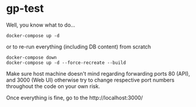 # gp-test

Well, you know what to do...

```docker-compose up -d```

or to re-run everything (including DB content) from scratch

```
docker-compose down
docker-compose up -d --force-recreate --build
```

Make sure host machine doesn't mind regarding forwarding ports 80 (API), and 3000 (Web UI) otherwise try to change respective port numbers throughout the code on your own risk.

Once everything is fine, go to the http://localhost:3000/
